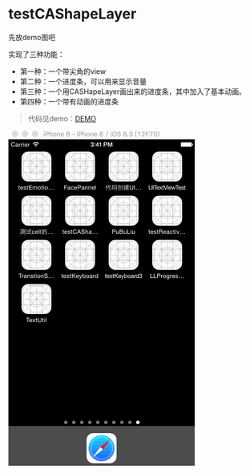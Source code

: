 # testCAShapeLayer

先放demo图吧

实现了三种功能：

- 第一种：一个带尖角的view
- 第二种：一个进度条，可以用来显示音量
- 第三种：一个用CASHapeLayer画出来的进度条，其中加入了基本动画。
- 第四种：一个带有动画的进度条

> 代码见demo：[DEMO](https://github.com/wangyingbo/testCAShapeLayer)


![gif动图](https://raw.githubusercontent.com/wangyingbo/testCAShapeLayer/master/gif.gif)